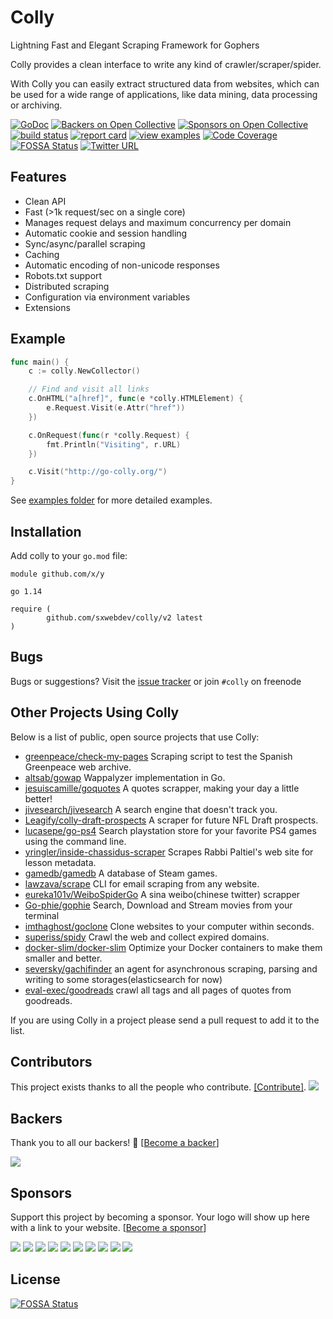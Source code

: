 # Colly

Lightning Fast and Elegant Scraping Framework for Gophers

Colly provides a clean interface to write any kind of crawler/scraper/spider.

With Colly you can easily extract structured data from websites, which can be used for a wide range of applications, like data mining, data processing or archiving.

[![GoDoc](https://godoc.org/github.com/sxwebdev/colly?status.svg)](https://pkg.go.dev/github.com/sxwebdev/colly/v2)
[![Backers on Open Collective](https://opencollective.com/colly/backers/badge.svg)](#backers) [![Sponsors on Open Collective](https://opencollective.com/colly/sponsors/badge.svg)](#sponsors) [![build status](https://github.com/sxwebdev/colly/actions/workflows/ci.yml/badge.svg)](https://github.com/sxwebdev/colly/actions/workflows/ci.yml)
[![report card](https://img.shields.io/badge/report%20card-a%2B-ff3333.svg?style=flat-square)](http://goreportcard.com/report/gocolly/colly)
[![view examples](https://img.shields.io/badge/learn%20by-examples-0077b3.svg?style=flat-square)](https://github.com/sxwebdev/colly/tree/master/_examples)
[![Code Coverage](https://img.shields.io/codecov/c/github/gocolly/colly/master.svg)](https://codecov.io/github/gocolly/colly?branch=master)
[![FOSSA Status](https://app.fossa.io/api/projects/git%2Bgithub.com%2Fgocolly%2Fcolly.svg?type=shield)](https://app.fossa.io/projects/git%2Bgithub.com%2Fgocolly%2Fcolly?ref=badge_shield)
[![Twitter URL](https://img.shields.io/badge/twitter-follow-green.svg)](https://twitter.com/gocolly)

## Features

- Clean API
- Fast (>1k request/sec on a single core)
- Manages request delays and maximum concurrency per domain
- Automatic cookie and session handling
- Sync/async/parallel scraping
- Caching
- Automatic encoding of non-unicode responses
- Robots.txt support
- Distributed scraping
- Configuration via environment variables
- Extensions

## Example

```go
func main() {
	c := colly.NewCollector()

	// Find and visit all links
	c.OnHTML("a[href]", func(e *colly.HTMLElement) {
		e.Request.Visit(e.Attr("href"))
	})

	c.OnRequest(func(r *colly.Request) {
		fmt.Println("Visiting", r.URL)
	})

	c.Visit("http://go-colly.org/")
}
```

See [examples folder](https://github.com/sxwebdev/colly/tree/master/_examples) for more detailed examples.

## Installation

Add colly to your `go.mod` file:

```
module github.com/x/y

go 1.14

require (
        github.com/sxwebdev/colly/v2 latest
)
```

## Bugs

Bugs or suggestions? Visit the [issue tracker](https://github.com/sxwebdev/colly/issues) or join `#colly` on freenode

## Other Projects Using Colly

Below is a list of public, open source projects that use Colly:

- [greenpeace/check-my-pages](https://github.com/greenpeace/check-my-pages) Scraping script to test the Spanish Greenpeace web archive.
- [altsab/gowap](https://github.com/altsab/gowap) Wappalyzer implementation in Go.
- [jesuiscamille/goquotes](https://github.com/jesuiscamille/goquotes) A quotes scrapper, making your day a little better!
- [jivesearch/jivesearch](https://github.com/jivesearch/jivesearch) A search engine that doesn't track you.
- [Leagify/colly-draft-prospects](https://github.com/Leagify/colly-draft-prospects) A scraper for future NFL Draft prospects.
- [lucasepe/go-ps4](https://github.com/lucasepe/go-ps4) Search playstation store for your favorite PS4 games using the command line.
- [yringler/inside-chassidus-scraper](https://github.com/yringler/inside-chassidus-scraper) Scrapes Rabbi Paltiel's web site for lesson metadata.
- [gamedb/gamedb](https://github.com/gamedb/gamedb) A database of Steam games.
- [lawzava/scrape](https://github.com/lawzava/scrape) CLI for email scraping from any website.
- [eureka101v/WeiboSpiderGo](https://github.com/eureka101v/WeiboSpiderGo) A sina weibo(chinese twitter) scrapper
- [Go-phie/gophie](https://github.com/Go-phie/gophie) Search, Download and Stream movies from your terminal
- [imthaghost/goclone](https://github.com/imthaghost/goclone) Clone websites to your computer within seconds.
- [superiss/spidy](https://github.com/superiss/spidy) Crawl the web and collect expired domains.
- [docker-slim/docker-slim](https://github.com/docker-slim/docker-slim) Optimize your Docker containers to make them smaller and better.
- [seversky/gachifinder](https://github.com/seversky/gachifinder) an agent for asynchronous scraping, parsing and writing to some storages(elasticsearch for now)
- [eval-exec/goodreads](https://github.com/eval-exec/goodreads) crawl all tags and all pages of quotes from goodreads.

If you are using Colly in a project please send a pull request to add it to the list.

## Contributors

This project exists thanks to all the people who contribute. [[Contribute]](CONTRIBUTING.md).
<a href="https://github.com/sxwebdev/colly/graphs/contributors"><img src="https://opencollective.com/colly/contributors.svg?width=890" /></a>

## Backers

Thank you to all our backers! 🙏 [[Become a backer](https://opencollective.com/colly#backer)]

<a href="https://opencollective.com/colly#backers" target="_blank"><img src="https://opencollective.com/colly/backers.svg?width=890"></a>

## Sponsors

Support this project by becoming a sponsor. Your logo will show up here with a link to your website. [[Become a sponsor](https://opencollective.com/colly#sponsor)]

<a href="https://opencollective.com/colly/sponsor/0/website" target="_blank"><img src="https://opencollective.com/colly/sponsor/0/avatar.svg"></a>
<a href="https://opencollective.com/colly/sponsor/1/website" target="_blank"><img src="https://opencollective.com/colly/sponsor/1/avatar.svg"></a>
<a href="https://opencollective.com/colly/sponsor/2/website" target="_blank"><img src="https://opencollective.com/colly/sponsor/2/avatar.svg"></a>
<a href="https://opencollective.com/colly/sponsor/3/website" target="_blank"><img src="https://opencollective.com/colly/sponsor/3/avatar.svg"></a>
<a href="https://opencollective.com/colly/sponsor/4/website" target="_blank"><img src="https://opencollective.com/colly/sponsor/4/avatar.svg"></a>
<a href="https://opencollective.com/colly/sponsor/5/website" target="_blank"><img src="https://opencollective.com/colly/sponsor/5/avatar.svg"></a>
<a href="https://opencollective.com/colly/sponsor/6/website" target="_blank"><img src="https://opencollective.com/colly/sponsor/6/avatar.svg"></a>
<a href="https://opencollective.com/colly/sponsor/7/website" target="_blank"><img src="https://opencollective.com/colly/sponsor/7/avatar.svg"></a>
<a href="https://opencollective.com/colly/sponsor/8/website" target="_blank"><img src="https://opencollective.com/colly/sponsor/8/avatar.svg"></a>
<a href="https://opencollective.com/colly/sponsor/9/website" target="_blank"><img src="https://opencollective.com/colly/sponsor/9/avatar.svg"></a>

## License

[![FOSSA Status](https://app.fossa.io/api/projects/git%2Bgithub.com%2Fgocolly%2Fcolly.svg?type=large)](https://app.fossa.io/projects/git%2Bgithub.com%2Fgocolly%2Fcolly?ref=badge_large)
